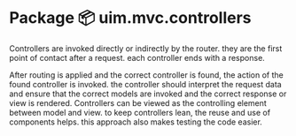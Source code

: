 # Package 📦 uim.mvc.controllers

Controllers are invoked directly or indirectly by the router.  they are the first point of contact after a request.  each controller ends with a response.  

After routing is applied and the correct controller is found, the action of the found controller is invoked.  the controller should interpret the request data and ensure that the correct models are invoked and the correct response or view is rendered.  Controllers can be viewed as the controlling element between model and view.  to keep controllers lean, the reuse and use of components helps.  this approach also makes testing the code easier.
